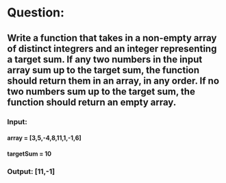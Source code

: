 # Question:

## Write a function that takes in a non-empty array of distinct integrers and an integer representing a target sum. If any two numbers in the input array sum up to the target sum, the function should return them in an array, in any order. If no two numbers sum up to the target sum, the function should return an empty array.

### Input: 
#### array = [3,5,-4,8,11,1,-1,6]
#### targetSum = 10

### Output: [11,-1]
